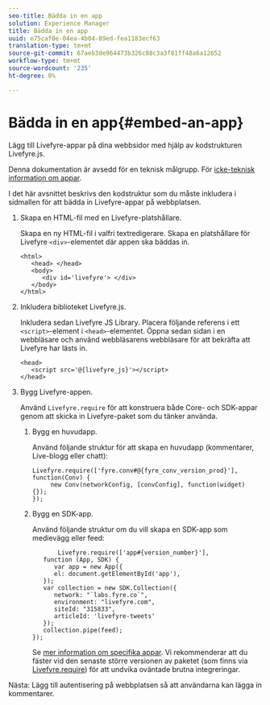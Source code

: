 ```yaml
---
seo-title: Bädda in en app
solution: Experience Manager
title: Bädda in en app
uuid: e75caf0e-04ea-4b04-89ed-fea1183ecf63
translation-type: tm+mt
source-git-commit: 67aeb3de964473b326c88c3a3f81ff48a6a12652
workflow-type: tm+mt
source-wordcount: '235'
ht-degree: 0%

---
```



# Bädda in en app{#embed-an-app}

Lägg till Livefyre-appar på dina webbsidor med hjälp av kodstrukturen Livefyre.js.

Denna dokumentation är avsedd för en teknisk målgrupp. För [icke-teknisk information om appar](/help/using/c-about-apps/c-about-apps.md).

I det här avsnittet beskrivs den kodstruktur som du måste inkludera i sidmallen för att bädda in Livefyre-appar på webbplatsen.

1. Skapa en HTML-fil med en Livefyre-platshållare.

   Skapa en ny HTML-fil i valfri textredigerare. Skapa en platshållare för Livefyre `<div>`-elementet där appen ska bäddas in.

   ```
   <html> 
      <head> </head> 
      <body> 
         <div id='livefyre'> </div> 
      </body> 
   </html>
   ```

1. Inkludera biblioteket Livefyre.js.

   Inkludera sedan Livefyre JS Library. Placera följande referens i ett `<script>`-element i `<head>`-elementet. Öppna sedan sidan i en webbläsare och använd webbläsarens webbläsare för att bekräfta att Livefyre har lästs in.

   ```
   <head> 
      <script src='@{livefyre_js}'></script> 
   </head> 
   ```

1. Bygg Livefyre-appen.

   Använd `Livefyre.require` för att konstruera både Core- och SDK-appar genom att skicka in Livefyre-paket som du tänker använda.

   1. Bygg en huvudapp.

      Använd följande struktur för att skapa en huvudapp (kommentarer, Live-blogg eller chatt):

      ```
      Livefyre.require(['fyre.conv#@{fyre_conv_version_prod}'], function(Conv) { 
           new Conv(networkConfig, [convConfig], function(widget) {});  
      });  
      ```

   1. Bygg en SDK-app.

      Använd följande struktur om du vill skapa en SDK-app som medievägg eller feed:

      ```
             Livefyre.require(['app#{version_number}'], 
         function (App, SDK) { 
            var app = new App({ 
            el: document.getElementById('app'), 
         }); 
         var collection = new SDK.Collection({ 
            network: "`labs.fyre.co`", 
            environment: "livefyre.com", 
            siteId: "315833", 
            articleId: 'livefyre-tweets' 
         }); 
         collection.pipe(feed); 
      }); 
      ```

      Se [mer information om specifika appar](/help/using/c-about-apps/c-about-apps.md). Vi rekommenderar att du fäster vid den senaste större versionen av paketet (som finns via [Livefyre.require](https://cdn.livefyre.com/packages.html)) för att undvika oväntade brutna integreringar.

Nästa: Lägg till autentisering på webbplatsen så att användarna kan lägga in kommentarer.
